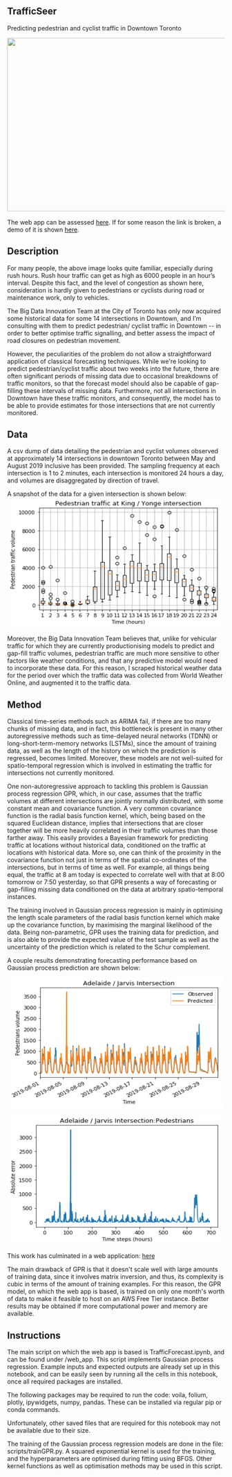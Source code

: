 

TrafficSeer
-------------
Predicting pedestrian and cyclist traffic in Downtown Toronto

<img src="saved/torontotraffic.png"
width="1100" height="400" />

The web app can be assessed [here](http://torontotraffic.live:8866). If for some reason the link is broken, a demo of it is shown [here](https://drive.google.com/open?id=1lo0y4KywdM7H9lHpYjcXyYc-w5jeXX3z).

Description
-------------
For many people, the above image looks quite familiar, especially during rush hours. Rush hour traffic can get as high as 6000 people in an hour’s interval. Despite this fact, and the level of congestion as shown here, consideration is hardly given to pedestrians or cyclists during road or maintenance work, only to vehicles.

The Big Data Innovation Team at the City of Toronto has only now acquired some historical data for some 14 intersections in Downtown, and I’m consulting with them to predict pedestrian/ cyclist traffic in Downtown -- in order to better optimise traffic signalling,  and better assess the impact of road closures on pedestrian movement.

However, the peculiarities of the problem do not allow a straightforward application of classical forecasting techniques. While we're looking to predict pedestrian/cyclist traffic about two weeks into the future, there are often significant periods of missing data due to occasional breakdowns of traffic monitors, so that the forecast model should also be capable of gap-filling these intervals of missing data. Furthermore, not all intersections in Downtown have these traffic monitors, and consequently, the model has to be able to provide estimates for those intersections that are not currently monitored.

Data
------
A csv dump of data detailing the pedestrian and cyclist volumes observed at approximately 14 intersections in downtown Toronto between May and August 2019 inclusive has been provided. The sampling frequency at each intersection is 1 to 2 minutes, each intersection is monitored 24 hours a day, and volumes are disaggregated by direction of travel.

A snapshot of the data for a given intersection is shown below:
<img src="saved/kingyonge.png"
width="500" height="300" class="aligncenter" />

Moreover, the Big Data Innovation Team believes that, unlike for vehicular traffic for which they are currently productionising models to predict and gap-fill traffic volumes, pedestrian traffic are much more sensitive to other factors like weather conditions, and that any predictive model would need to incorporate these data. For this reason, I scraped historical weather data for the period over which the traffic data was collected from World Weather Online, and augmented it to the traffic data.

Method
---------
Classical time-series methods such as ARIMA fail, if there are too many chunks of missing data, and in fact, this bottleneck is present in many other autoregressive methods such as time-delayed neural networks (TDNN) or long-short-term-memory networks (LSTMs), since the amount of training data, as well as the length of the history on which the prediction is regressed, becomes limited. Moreover, these models are not well-suited for spatio-temporal regression which is involved in estimating the traffic for intersections not currently monitored.

One non-autoregressive approach to tackling this problem is Gaussian process regression GPR, which, in our case, assumes that the traffic volumes at different intersections are jointly normally distributed, with some constant mean and covariance function. A very common covariance function is the radial basis function kernel, which, being based on the squared Euclidean distance, implies that intersections that are closer together will be more heavily correlated in their traffic volumes than those farther away. This easily provides a Bayesian framework for predicting traffic at locations without historical data, conditioned on the traffic at locations with historical data. More so, one can think of the proximity in the covariance function not just in terms of the spatial co-ordinates of the intersections, but in terms of time as well. For example, all things being equal, the traffic at 8 am today is expected to correlate well with that at 8:00 tomorrow or 7:50 yesterday, so that GPR presents a way of forecasting or gap-filling missing data conditioned on the data at arbitrary spatio-temporal instances.

The training involved in Gaussian process regression is mainly in optimising the length scale parameters of the radial basis function kernel which make up the covariance function, by maximising the marginal likelihood of the data. Being non-parametric, GPR uses the training data for prediction, and is also able to provide the expected value of the test sample as well as the uncertainty of the prediction which is related to the Schur complement.

A couple results demonstrating forecasting performance based on Gaussian process prediction are shown below:

<img src="saved/forecastresult.png"
width="500" height="300" class="aligncenter" />

<img src="saved/errorresult.png"
width="500" height="300" class="aligncenter" />

This work has culminated in a web application: [here](http://torontotraffic.live:8866)

The main drawback of GPR is that it doesn't scale well with large amounts of training data, since it involves matrix inversion, and thus, its complexity is cubic in terms of the amount of training examples. For this reason, the GPR model, on which the web app is based, is trained on only one month's worth of data to make it feasible to host on an AWS Free Tier instance. Better results may be obtained if more computational power and memory are available.


Instructions
--------------
The main script on which the web app is based is TrafficForecast.ipynb, and can be found under /web_app. This script implements Gaussian process regression. Example inputs and expected outputs are already set up in this notebook, and can be easily seen by running all the cells in this notebook, once all required packages are installed.

The following packages may be required to run the code: voila, folium, plotly, ipywidgets, numpy, pandas. These can be installed via regular pip or conda commands.

Unfortunately, other saved files that are required for this notebook may not be available due to their size.

The training of the Gaussian process regression models are done in the file: scripts/trainGPR.py. A squared exponential kernel is used for the training, and the hyperparameters are optimised during fitting using BFGS. Other kernel functions as well as optimisation methods may be used in this script.
